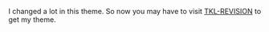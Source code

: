 I changed a lot in this theme. So now you may have to visit [TKL-REVISION](https://github.com/yangzj1992/TKL-REVISION) to get my theme.


